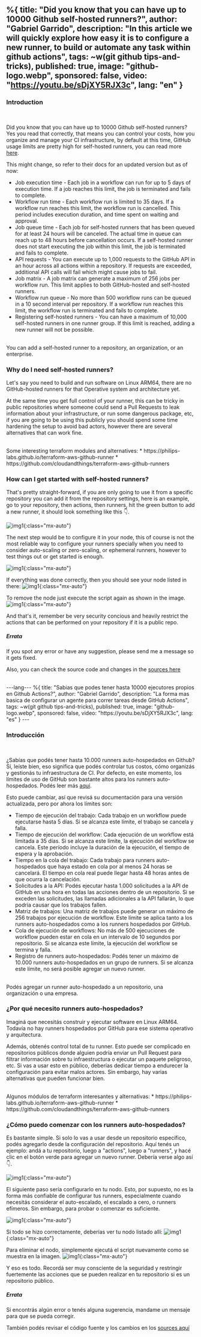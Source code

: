 %{
  title: "Did you know that you can have up to 10000 Github self-hosted runners?",
  author: "Gabriel Garrido",
  description: "In this article we will quickly explore how easy it is to configure a new runner, to build or automate
  any task within github actions",
  tags: ~w(git github tips-and-tricks),
  published: true,
  image: "github-logo.webp",
  sponsored: false,
  video: "https://youtu.be/sDjXY5RJX3c",
  lang: "en"
}
---

### **Introduction**
<br />

Did you know that you can have up to 10000 Github self-hosted runners?
Yes you read that correctly, that means you can control your costs, how you organize and manage your CI infrastructure,
by default at this time, GitHub usage limits are pretty high for self-hosted runners, you can read more [here](https://docs.github.com/en/actions/hosting-your-own-runners/managing-self-hosted-runners/about-self-hosted-runners#usage-limits).
<br />

This might change, so refer to their docs for an updated version but as of now:
* Job execution time - Each job in a workflow can run for up to 5 days of execution time. If a job reaches this limit, the job is terminated and fails to complete.
* Workflow run time - Each workflow run is limited to 35 days. If a workflow run reaches this limit, the workflow run is cancelled. This period includes execution duration, and time spent on waiting and approval.
* Job queue time - Each job for self-hosted runners that has been queued for at least 24 hours will be canceled. The actual time in queue can reach up to 48 hours before cancellation occurs. If a self-hosted runner does not start executing the job within this limit, the job is terminated and fails to complete.
* API requests - You can execute up to 1,000 requests to the GitHub API in an hour across all actions within a repository. If requests are exceeded, additional API calls will fail which might cause jobs to fail.
* Job matrix - A job matrix can generate a maximum of 256 jobs per workflow run. This limit applies to both GitHub-hosted and self-hosted runners.
* Workflow run queue - No more than 500 workflow runs can be queued in a 10 second interval per repository. If a workflow run reaches this limit, the workflow run is terminated and fails to complete.
* Registering self-hosted runners - You can have a maximum of 10,000 self-hosted runners in one runner group. If this limit is reached, adding a new runner will not be possible.

<br />
You can add a self-hosted runner to a repository, an organization, or an enterprise. 
<br />

### **Why do I need self-hosted runners?**

Let's say you need to build and run software on Linux ARM64, there are no GitHub-hosted runners for that Operative
system and architecture yet.
<br />

At the same time you get full control of your runner, this can be tricky in public repositories where someone could send
a Pull Requests to leak information about your infrastructure, or run some dangerous package, etc, if you are going to
be using this publicly you should spend some time hardening the setup to avoid bad actors, however there are several
alternatives that can work fine.

<br />
Some interesting terraform modules and alternatives:
* https://philips-labs.github.io/terraform-aws-github-runner
* https://github.com/cloudandthings/terraform-aws-github-runners

### **How can I get started with self-hosted runners?**

That's pretty straight-forward, if you are only going to use it from a specific repository you can add it from the
repository settings, here is an example, go to your repository, then actions, then runners, hit the green button to add
a new runner, it should look something like this 👇.

![img1](/images/github-selfhosted-1.webp){:class="mx-auto"}

The next step would be to configure it in your node, this of course is not the most reliable way to configure your
runners specially when you need to consider auto-scaling or zero-scaling, or ephemeral runners, however to test things
out or get started is enough.

![img1](/images/github-selfhosted-console-1.webp){:class="mx-auto"}

If everything was done correctly, then you should see your node listed in there:
![img1](/images/github-selfhosted-2.webp){:class="mx-auto"}

To remove the node just execute the script again as shown in the image.
![img1](/images/github-selfhosted-3.webp){:class="mx-auto"}

And that's it, remember be very security concious and heavily restrict the actions that can be performed on your
repository if it is a public repo.

##### **Errata**
If you spot any error or have any suggestion, please send me a message so it gets fixed.

Also, you can check the source code and changes in the [sources here](https://github.com/kainlite/tr)

<br />
---lang---
%{
  title: "Sabias que podes tener hasta 10000 ejecutores propios en Github Actions?",
  author: "Gabriel Garrido",
  description: "La forma mas basica de configurar un agente para correr tareas desde GitHub Actions",
  tags: ~w(git github tips-and-tricks),
  published: true,
  image: "github-logo.webp",
  sponsored: false,
  video: "https://youtu.be/sDjXY5RJX3c",
  lang: "es"
}
---

### **Introducción**
<br />

¿Sabías que podés tener hasta 10.000 runners auto-hospedados en Github? 
Sí, leíste bien, eso significa que podés controlar tus costos, cómo organizás y gestionás tu infraestructura de CI. 
Por defecto, en este momento, los límites de uso de GitHub son bastante altos para los runners auto-hospedados. Podés leer más [aquí](https://docs.github.com/en/actions/hosting-your-own-runners/managing-self-hosted-runners/about-self-hosted-runners#usage-limits).
<br />

Esto puede cambiar, así que revisá su documentación para una versión actualizada, pero por ahora los límites son:
* Tiempo de ejecución del trabajo: Cada trabajo en un workflow puede ejecutarse hasta 5 días. Si se alcanza este límite, el trabajo se cancela y falla.
* Tiempo de ejecución del workflow: Cada ejecución de un workflow está limitada a 35 días. Si se alcanza este límite, la ejecución del workflow se cancela. Este período incluye la duración de la ejecución, el tiempo de espera y la aprobación.
* Tiempo en la cola del trabajo: Cada trabajo para runners auto-hospedados que haya estado en cola por al menos 24 horas se cancelará. El tiempo en cola real puede llegar hasta 48 horas antes de que ocurra la cancelación.
* Solicitudes a la API: Podés ejecutar hasta 1.000 solicitudes a la API de GitHub en una hora en todas las acciones dentro de un repositorio. Si se exceden las solicitudes, las llamadas adicionales a la API fallarán, lo que podría causar que los trabajos fallen.
* Matriz de trabajos: Una matriz de trabajos puede generar un máximo de 256 trabajos por ejecución de workflow. Este límite se aplica tanto a los runners auto-hospedados como a los runners hospedados por GitHub.
* Cola de ejecución de workflows: No más de 500 ejecuciones de workflow pueden estar en cola en un intervalo de 10 segundos por repositorio. Si se alcanza este límite, la ejecución del workflow se termina y falla.
* Registro de runners auto-hospedados: Podés tener un máximo de 10.000 runners auto-hospedados en un grupo de runners. Si se alcanza este límite, no será posible agregar un nuevo runner.

<br />
Podés agregar un runner auto-hospedado a un repositorio, una organización o una empresa.
<br />

### **¿Por qué necesito runners auto-hospedados?**

Imaginá que necesitás construir y ejecutar software en Linux ARM64. Todavía no hay runners hospedados por GitHub para ese sistema operativo y arquitectura.
<br />

Además, obtenés control total de tu runner. Esto puede ser complicado en repositorios públicos donde alguien podría enviar un Pull Request para filtrar información sobre tu infraestructura o ejecutar un paquete peligroso, etc. Si vas a usar esto en público, deberías dedicar tiempo a endurecer la configuración para evitar malos actores. Sin embargo, hay varias alternativas que pueden funcionar bien.

<br />
Algunos módulos de terraform interesantes y alternativas:
* https://philips-labs.github.io/terraform-aws-github-runner
* https://github.com/cloudandthings/terraform-aws-github-runners

### **¿Cómo puedo comenzar con los runners auto-hospedados?**

Es bastante simple. Si solo lo vas a usar desde un repositorio específico, podés agregarlo desde la configuración del repositorio. Aquí tenés un ejemplo: andá a tu repositorio, luego a "actions", luego a "runners", y hacé clic en el botón verde para agregar un nuevo runner. Debería verse algo así 👇.

![img1](/images/github-selfhosted-1.webp){:class="mx-auto"}

El siguiente paso sería configurarlo en tu nodo. Esto, por supuesto, no es la forma más confiable de configurar tus runners, especialmente cuando necesitás considerar el auto-escalado, el escalado a cero, o runners efímeros. Sin embargo, para probar o comenzar es suficiente.

![img1](/images/github-selfhosted-console-1.webp){:class="mx-auto"}

Si todo se hizo correctamente, deberías ver tu nodo listado allí:
![img1](/images/github-selfhosted-2.webp){:class="mx-auto"}

Para eliminar el nodo, simplemente ejecutá el script nuevamente como se muestra en la imagen.
![img1](/images/github-selfhosted-3.webp){:class="mx-auto"}

Y eso es todo. Recordá ser muy consciente de la seguridad y restringir fuertemente las acciones que se pueden realizar en tu repositorio si es un repositorio público.

##### **Errata**
Si encontrás algún error o tenés alguna sugerencia, mandame un mensaje para que se pueda corregir.

También podés revisar el código fuente y los cambios en los [sources aquí](https://github.com/kainlite/tr)

<br />
